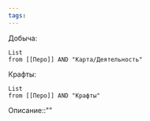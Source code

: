 ```yaml
---
tags:
---
```

Добыча:
```dataview
List
from [[Перо]] AND "Карта/Деятельность"
```
Крафты:
```dataview
List
from [[Перо]] AND "Крафты"
```
Описание::""
